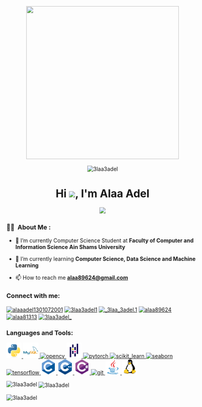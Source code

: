 <p align="center"><img src="https://media.giphy.com/media/YYW0hHizzIOrlhimPG/giphy.gif" width="400" height="400"  /></p>
<p align="center"> <img src="https://komarev.com/ghpvc/?username=3laa3adel&label=Profile%20views&color=0e75b6&style=flat" alt="3laa3adel" /> </p>
<h1 align="center">Hi <img src="https://media.giphy.com/media/hvRJCLFzcasrR4ia7z/giphy.gif" width="40">, I'm Alaa Adel</h1>
<p align="center">
     <a href="https://github.com/DenverCoder1/readme-typing-svg"><img src="https://readme-typing-svg.herokuapp.com?lines=Computer+Science+Student;Interested+in;Data+Science;Machine+Learning;Deep+Learning&center=true&width=500&height=50"></a>
</p>

### :man_technologist: &nbsp;About Me :
- 🔭 I’m currently Computer Science Student at **Faculty of Computer and Information Science Ain Shams University**

- 🌱 I’m currently learning **Computer Science, Data Science and Machine Learning**

- 📫 How to reach me **alaa89624@gmail.com**

<h3 align="left">Connect with me:</h3>
<p align="left">
<a href="https://linkedin.com/in/alaaadel1301072001" target="blank"><img align="center" src="https://raw.githubusercontent.com/rahuldkjain/github-profile-readme-generator/master/src/images/icons/Social/linked-in-alt.svg" alt="alaaadel1301072001" height="30" width="40" /></a>
<a href="https://fb.com/3laa3adel1" target="blank"><img align="center" src="https://raw.githubusercontent.com/rahuldkjain/github-profile-readme-generator/master/src/images/icons/Social/facebook.svg" alt="3laa3adel1" height="30" width="40" /></a>
<a href="https://instagram.com/_3laa_3adel.1" target="blank"><img align="center" src="https://raw.githubusercontent.com/rahuldkjain/github-profile-readme-generator/master/src/images/icons/Social/instagram.svg" alt="_3laa_3adel.1" height="30" width="40" /></a>
<a href="https://www.hackerrank.com/alaa89624" target="blank"><img align="center" src="https://raw.githubusercontent.com/rahuldkjain/github-profile-readme-generator/master/src/images/icons/Social/hackerrank.svg" alt="alaa89624" height="30" width="40" /></a>
<a href="https://codeforces.com/profile/3laa3adel_13" target="blank"><img align="center" src="https://raw.githubusercontent.com/rahuldkjain/github-profile-readme-generator/master/src/images/icons/Social/codeforces.svg" alt="alaa81313" height="30" width="40" /></a>
<a href="https://www.leetcode.com/3laa3adel_" target="blank"><img align="center" src="https://raw.githubusercontent.com/rahuldkjain/github-profile-readme-generator/master/src/images/icons/Social/leet-code.svg" alt="3laa3adel_" height="30" width="40" /></a>
</p>

<h3 align="left">Languages and Tools:</h3>
<p align="left"> <a href="https://www.python.org" target="_blank" rel="noreferrer"> <img src="https://raw.githubusercontent.com/devicons/devicon/master/icons/python/python-original.svg" alt="python" width="40" height="40"/> </a> <a href="https://www.mysql.com/" target="_blank" rel="noreferrer"> <img src="https://raw.githubusercontent.com/devicons/devicon/master/icons/mysql/mysql-original-wordmark.svg" alt="mysql" width="40" height="40"/> </a> <a href="https://opencv.org/" target="_blank" rel="noreferrer"> <img src="https://www.vectorlogo.zone/logos/opencv/opencv-icon.svg" alt="opencv" width="40" height="40"/> </a> <a href="https://pandas.pydata.org/" target="_blank" rel="noreferrer"> <img src="https://raw.githubusercontent.com/devicons/devicon/2ae2a900d2f041da66e950e4d48052658d850630/icons/pandas/pandas-original.svg" alt="pandas" width="40" height="40"/> </a> <a href="https://pytorch.org/" target="_blank" rel="noreferrer"> <img src="https://www.vectorlogo.zone/logos/pytorch/pytorch-icon.svg" alt="pytorch" width="40" height="40"/> </a> <a href="https://scikit-learn.org/" target="_blank" rel="noreferrer"> <img src="https://upload.wikimedia.org/wikipedia/commons/0/05/Scikit_learn_logo_small.svg" alt="scikit_learn" width="40" height="40"/> </a> <a href="https://seaborn.pydata.org/" target="_blank" rel="noreferrer"> <img src="https://seaborn.pydata.org/_images/logo-mark-lightbg.svg" alt="seaborn" width="40" height="40"/> </a> <a href="https://www.tensorflow.org" target="_blank" rel="noreferrer"> <img src="https://www.vectorlogo.zone/logos/tensorflow/tensorflow-icon.svg" alt="tensorflow" width="40" height="40"/> </a> <a href="https://www.cprogramming.com/" target="_blank" rel="noreferrer"> <img src="https://raw.githubusercontent.com/devicons/devicon/master/icons/c/c-original.svg" alt="c" width="40" height="40"/> </a> <a href="https://www.w3schools.com/cpp/" target="_blank" rel="noreferrer"> <img src="https://raw.githubusercontent.com/devicons/devicon/master/icons/cplusplus/cplusplus-original.svg" alt="cplusplus" width="40" height="40"/> </a> <a href="https://www.w3schools.com/cs/" target="_blank" rel="noreferrer"> <img src="https://raw.githubusercontent.com/devicons/devicon/master/icons/csharp/csharp-original.svg" alt="csharp" width="40" height="40"/> </a> <a href="https://git-scm.com/" target="_blank" rel="noreferrer"> <img src="https://www.vectorlogo.zone/logos/git-scm/git-scm-icon.svg" alt="git" width="40" height="40"/> </a> <a href="https://www.java.com" target="_blank" rel="noreferrer"> <img src="https://raw.githubusercontent.com/devicons/devicon/master/icons/java/java-original.svg" alt="java" width="40" height="40"/> </a> <a href="https://www.linux.org/" target="_blank" rel="noreferrer"> <img src="https://raw.githubusercontent.com/devicons/devicon/master/icons/linux/linux-original.svg" alt="linux" width="40" height="40"/> </a> </p>

<p><img align="left" src="https://github-readme-stats.vercel.app/api/top-langs?username=3laa3adel&theme=dark&background=000000)&show_icons=true&locale=en&layout=compact" alt="3laa3adel" /></p>

<p>&nbsp;<img align="center" src="https://github-readme-stats.vercel.app/api?username=3laa3adel&theme=dark&background=000000)&show_icons=true&locale=en" alt="3laa3adel" /></p>

<p><img align="center" src="https://github-readme-streak-stats.herokuapp.com/?user=3laa3adel&theme=dark&background=000000)" alt="3laa3adel" /></p>

